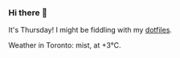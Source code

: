 ### Hi there :wave:

It's Thursday! I might be fiddling with my [dotfiles](https://github.com/bewuethr/dotfiles).

Weather in Toronto: mist, at +3°C.
